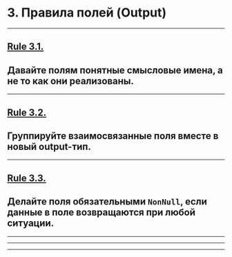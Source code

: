 # 3. Правила полей (Output)

-----

## [Rule 3.1.](https://github.com/nodkz/conf-talks/tree/master/articles/graphql/schema-design#rule-3.1)

## Давайте полям понятные смысловые имена, а не то как они реализованы.

-----

## [Rule 3.2.](https://github.com/nodkz/conf-talks/tree/master/articles/graphql/schema-design#rule-3.2)

## Группируйте взаимосвязанные поля вместе в новый output-тип.

-----

## [Rule 3.3.](https://github.com/nodkz/conf-talks/tree/master/articles/graphql/schema-design#rule-3.3)

## Делайте поля обязательными `NonNull`, если данные в поле возвращаются при любой ситуации.

-----

-----

-----
